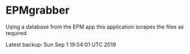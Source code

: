 # EPMgrabber
Using a database from the EPM app this application scrapes the files as required


Latest backup: Sun Sep 1 19:54:01 UTC 2019

